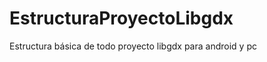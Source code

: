 EstructuraProyectoLibgdx
========================
Estructura básica de todo proyecto libgdx para android y pc
